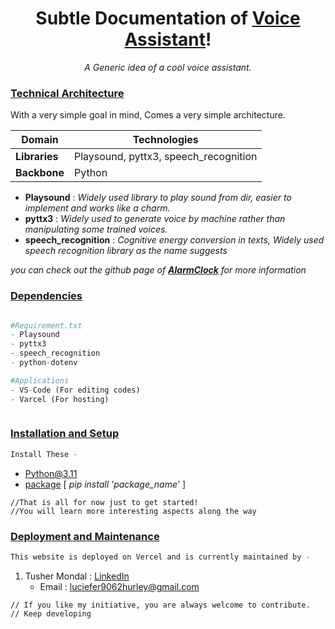﻿

# <center>Subtle Documentation of  [Voice Assistant](https://github.com/Hurley2017/AlarmClock/releases/tag/V1.1)!</center>

<center><i>A Generic idea of a cool voice assistant.</i></center>

### <u>Technical  Architecture</u>
With a very simple goal in mind, Comes a very simple architecture.

Domain | Technologies
----------|----------
__Libraries__ | Playsound, pyttx3, speech_recognition
__Backbone__ | Python

- <b>Playsound</b> : <i>Widely used library to play sound from dir, easier to implement and works like a charm.</i>
- <b>pyttx3</b> :<i> Widely used to generate voice by machine rather than manipulating some trained voices.</i>
- <b>speech_recognition</b> :<i> Cognitive energy conversion in texts, Widely used speech recognition library as the name suggests</i>

<i>you can check out the github page of [__AlarmClock__](https://github.com/Hurley2017/Voice_Assistant) for more information</i>


### <u>Dependencies</u>
```python
```
```python
#Requirement.txt
- Playsound
- pyttx3
- speech_recognition
- python-dotenv
```
```python
#Applications
- VS-Code (For editing codes)
- Varcel (For hosting)
```
```python
```

### <u>Installation and Setup</u>


```javascript
Install These - 
```
- [Python@3.11](https://www.python.org/downloads/)
- [package](#)  [ <i>pip install 'package_name'</i> ]
```
//That is all for now just to get started! 
//You will learn more interesting aspects along the way
```
### <u>Deployment and Maintenance</u>
```javascript
This website is deployed on Vercel and is currently maintained by - 
```
1) Tusher Mondal : [LinkedIn](https://www.linkedin.com/in/tusher-mondal/)
	- Email : luciefer9062hurley@gmail.com
```
// If you like my initiative, you are always welcome to contribute.
// Keep developing 
```
#




